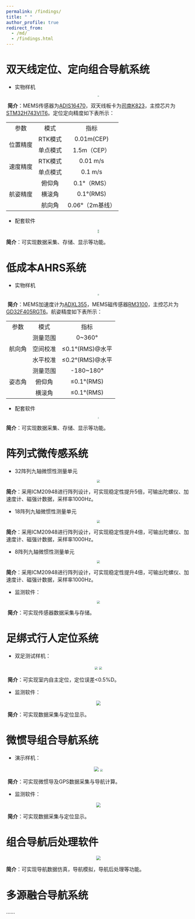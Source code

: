 ```yaml
---
permalink: /findings/
title: " "
author_profile: true
redirect_from: 
  - /md/
  - /findings.html
---
```

# 双天线定位、定向组合导航系统

- 实物样机

<div align=center>
	<img src="..\images\MIMU_RTK_V1.jpg" style="zoom:20%;" />
</div>

​		**简介**：MEMS传感器为[ADIS16470](https://www.analog.com/cn/products/adis16470.html)，双天线板卡为[司南K823](https://www.sinognss.com/K823.html)，主控芯片为[STM32H743VIT6](https://www.st.com/zh/microcontrollers-microprocessors/stm32h743vi.html)。定位定向精度如下表所示：


<table style="text-align:center;">
  <tr> 
  	<td>参数 </td>
  	<td> 模式 </td>
  	<td> 指标 </td>
  </tr>
	<tr>
		<td rowspan="2"> 位置精度 </td>
		<td> RTK模式 </td>
		<td> 0.01m(CEP) </td>
	</tr>
	<tr>
		<td> 单点模式 </td>
		<td> 1.5m（CEP） </td>
	</tr>
	<tr>
		<td rowspan="2"> 速度精度 </td>
		<td> RTK模式 </td>
		<td> 0.01 m/s </td>
	</tr>
	<tr>
		<td> 单点模式 </td>
		<td> 0.1 m/s </td>
	</tr>
	<tr>
		<td rowspan="3"> 航姿精度 </td>
		<td> 俯仰角 </td>
		<td> 0.1°（RMS） </td>
	</tr>
	<tr>
		<td> 横滚角 </td>
		<td> 0.1°(RMS) </td>
	</tr>
	<tr>
		<td> 航向角 </td>
		<td> 0.06°（2m基线） </td>
	</tr>
</table>


- 配套软件

<div align=center>
	<img src="..\images\MIMU_RTK_Monitor_V1-1.png" style="zoom:30%;" />
</div>

<div align=center>
	<img src="..\images\MIMU_RTK_Monitor_V1-2.png" style="zoom:30%;" />
</div>		

**简介**：可实现数据采集、存储、显示等功能。

# 低成本AHRS系统

- 实物样机

<div align=center>
	<img src="..\images\AHRS.png" style="zoom:30%;" />
</div>

​		**简介**：MEMS加速度计为[ADXL355](https://www.analog.com/en/products/ADXL355.html)，MEMS磁传感器[RM3100](https://www.pnicorp.com/rm3100/)，主控芯片为[GD32F405RGT6](https://www.gigadevice.com/product/mcu/arm-cortex-m4/gd32f405rgt6.html)。航姿精度如下表所示：

<table style="text-align:center;">
  <tr> 
  	<td>参数 </td>
  	<td> 模式 </td>
  	<td> 指标 </td>
  </tr>
	<tr>
		<td rowspan="3"> 航向角 </td>
		<td> 测量范围 </td>
		<td> 0~360° </td>
	</tr>
	<tr>
		<td> 空间校准 </td>
		<td> ≤0.1°(RMS)@水平 </td>
	</tr>
	<tr>
		<td> 水平校准 </td>
		<td> ≤0.2°(RMS)@水平 </td>
	</tr>
	<tr>
		<td rowspan="3"> 姿态角 </td>
		<td> 测量范围 </td>
		<td> -180~180° </td>
	</tr>
	<tr>
		<td> 俯仰角 </td>
		<td> ≤0.1°(RMS) </td>
	</tr>
	<tr>
		<td> 横滚角 </td>
		<td> ≤0.1°(RMS) </td>
	</tr>
</table>


- 配套软件

<div align=center>
	<img src="..\images\AHRSMonitor-1.jpg" style="zoom:15%;" />
</div>

<div align=center>
	<img src="..\images\AHRSMonitor-2.jpg" style="zoom:15%;" />
</div>		

**简介**：可实现数据采集、存储、显示等功能。

# 阵列式微传感系统

- 32阵列九轴微惯性测量单元

<div align=center>
	<img src="..\images\IMU32Array.png" style="zoom:50%;" />
</div>

​		**简介**：采用ICM20948进行阵列设计，可实现稳定性提升5倍，可输出陀螺仪、加速度计、磁强计数据，采样率1000Hz。

- 18阵列九轴微惯性测量单元

<div align=center>
	<img src="..\images\IMU18Array.png" style="zoom:50%;" />
</div>

​		**简介**：采用ICM20948进行阵列设计，可实现稳定性提升4倍，可输出陀螺仪、加速度计、磁强计数据，采样率1000Hz。

- 8阵列九轴微惯性测量单元

<div align=center>
	<img src="..\images\IMU8Array.png" style="zoom:50%;" />
</div>

​		**简介**：采用ICM20948进行阵列设计，可实现稳定性提升4倍，可输出陀螺仪、加速度计、磁强计数据，采样率1000Hz。

- 监测软件：

<div align=center>
	<img src="..\images\IMUArrayMonitor.png" style="zoom:50%;" />
</div>

​		**简介**：可实现传感器数据采集与存储。

# 足绑式行人定位系统

- 双足测试样机：

<div align=center>
	<img src="..\images\IMUPNS.png" style="zoom:50%;" />
    <img src="..\images\IMUPNSFoot.png" style="zoom:50%;" />
</div>

​		**简介**：可实现室内自主定位，定位误差<0.5%D。

- 监测软件：

<div align=center>
	<img src="..\images\IMUPNSMonitor.png" style="zoom:80%;" />
</div>

​		**简介**：可实现数据采集与定位显示。

# 微惯导组合导航系统

- 演示样机：

<div align=center>
	<img src="..\images\SINS_GPS1.png" style="zoom:80%;" />
    <img src="..\images\SINS_GPS2.png" style="zoom:40%;" />
</div>

​		**简介**：可实现微惯导及GPS数据采集与导航计算。

- 监测软件：

<div align=center>
	<img src="..\images\SINS_GPSMonitor.png" style="zoom:80%;" />
</div>

​		**简介**：可实现数据采集与定位显示。

# 组合导航后处理软件

<div align=center>
	<img src="..\images\Simulator.png" style="zoom:80%;" />
</div>

​		**简介**：可实现导航数据仿真，导航模拟，导航后处理等功能。

# 多源融合导航系统

……
